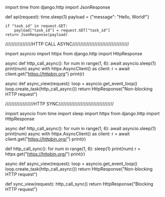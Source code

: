 import time
from django.http import JsonResponse

def api(request):
    time.sleep(1)
    payload = {"message": "Hello, World!"}

    if "task_id" in request.GET:
        payload["task_id"] = request.GET["task_id"]
    return JsonResponse(payload)

/////////////////HTTP CALL ASYNC////////////////////////////////////

import asyncio
import httpx
from django.http import HttpResponse

async def http_call_async():
    for num in range(1, 6):
        await asyncio.sleep(1)
        print(num)
        async with httpx.AsyncClient() as client:
            r = await client.get("https://httpbin.org")
            print(r)

async def async_view(request):
    loop = asyncio.get_event_loop()
    loop.create_task(http_call_async())
    return HttpResponse("Non-blocking HTTP request")


//////////////////HTTP SYNC///////////////////////////////////


import asyncio
from time import sleep
import httpx
from django.http import HttpResponse

async def http_call_async():
    for num in range(1, 6):
        await asyncio.sleep(1)
        print(num)
    async with httpx.AsyncClient() as client:
        r = await client.get("https://httpbin.org/")
        print(r)

def http_call_sync():
    for num in range(1, 6):
        sleep(1)
        print(num)
    r = httpx.get("https://httpbin.org/")
    print(r)

async def async_view(request):
    loop = asyncio.get_event_loop()
    loop.create_task(http_call_async())
    return HttpResponse("Non-blocking HTTP request")

def sync_view(request):
    http_call_sync()
    return HttpResponse("Blocking HTTP request")

